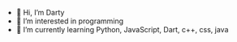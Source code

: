 - 👋 Hi, I’m Darty
- 👀 I’m interested in programming
- 🌱 I’m currently learning Python, JavaScript, Dart, c++, css, java

